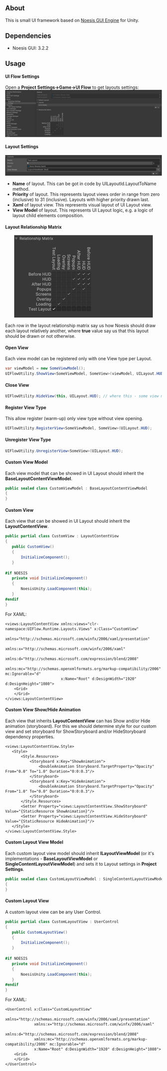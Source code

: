 ## About
This is small UI framework based on [Noesis GUI Engine](https://www.noesisengine.com/) for Unity.

## Dependencies
- Noesis GUI: 3.2.2

## Usage
#### UI Flow Settings
Open a **Project Settings->Game->UI Flow** to get layouts settings:
<img src="docs/images/ui-flow-settings.png" title="UI Flow Settings in Project Settings">

#### Layout Settings
<img src="docs/images/layout-settings.png" title="UI Layout settings">

- **Name** of layout. This can be got in code by UILayoutId.LayoutToName method.
- **Priority** of layout. This represents layout views order in range from zero (inclusive) to 31 (inclusive). Layouts with higher priority drawn last.
- **Xaml** of layout view. This represents visual layout of UI Layout view.
- **View Model** of layout. This represents UI Layout logic, e.g. a logic of layout child elements composition. 

#### Layout Relationship Matrix
<p align="center">
<img src="docs/images/relationship-matrix.png" title="UI Layout Relationship matrix">
</p>

Each row in the layout relationship matrix say us how Noesis should draw each layout relatively another, where **true** value say us that this layout should be drawn or not otherwise.

#### Open View
Each view model can be registered only with one View type per Layout.
```c#
var viewModel = new SomeViewModel();
UIFlowUtility.ShowView<SomeViewModel, SomeView>(viewModel, UILayout.HUD);
```

#### Close View
```c#
UIFlowUtility.HideView(this, UILayout.HUD); // where this - some view model
```

#### Register View Type
This allow register (warm-up) only view type without view opening.
```c#
UIFlowUtility.RegisterView<SomeViewModel, SomeView>(UILayout.HUD);
```

#### Unregister View Type
```c#
UIFlowUtility.UnregisterView<SomeView>(UILayout.HUD);
```

#### Custom View Model
Each view model that can be showed in UI Layout should inherit the **BaseLayoutContentViewModel**.
```c#
public sealed class CustomViewModel : BaseLayoutContentViewModel
{
}
```

#### Custom View
Each view that can be showed in UI Layout should inherit the **LayoutContentView**.
```c#
public partial class CustomView : LayoutContentView
{
   public CustomView()
   {
       InitializeComponent();
   }

#if NOESIS
   private void InitializeComponent()
   {
       NoesisUnity.LoadComponent(this);
   }
#endif
}
```

For XAML:
```xaml
<views:LayoutContentView xmlns:views="clr-namespace:UIFlow.Runtime.Layouts.Views" x:Class="CustomView"
                         xmlns="http://schemas.microsoft.com/winfx/2006/xaml/presentation"
                         xmlns:x="http://schemas.microsoft.com/winfx/2006/xaml"
                         xmlns:d="http://schemas.microsoft.com/expression/blend/2008"
                         xmlns:mc="http://schemas.openxmlformats.org/markup-compatibility/2006" mc:Ignorable="d"
                         x:Name="Root" d:DesignWidth="1920" d:DesignHeight="1080">
    <Grid>
    </Grid>
</views:LayoutContentView>
```

#### Custom View Show/Hide Animation
Each view that inherits **LayoutContentView** can has Show and/or Hide animation (storyboard). For this we should determine style for our custom view and set storyboard for ShowStoryboard and/or HideStoryboard dependency properties.
```xaml
<views:LayoutContentView.Style>
   <Style>
       <Style.Resources>
           <Storyboard x:Key="ShowAnimation">
               <DoubleAnimation Storyboard.TargetProperty="Opacity" From="0.0" To="1.0" Duration="0:0:0.3"/>
           </Storyboard>
           <Storyboard x:Key="HideAnimation">
               <DoubleAnimation Storyboard.TargetProperty="Opacity" From="1.0" To="0.0" Duration="0:0:0.3"/>
           </Storyboard>
       </Style.Resources>
       <Setter Property="views:LayoutContentView.ShowStoryboard" Value="{StaticResource ShowAnimation}"/>
       <Setter Property="views:LayoutContentView.HideStoryboard" Value="{StaticResource HideAnimation}"/>
   </Style>
</views:LayoutContentView.Style>
```

#### Custom Layout View Model
Each custom layout view model should inherit **ILayoutViewModel** (or it's implementations - **BaseLayoutViewModel** or **SingleContentLayoutViewModel**) and sets it to Layout settings in **Project Settings**.
```c#
public sealed class CustomLayoutViewModel : SingleContentLayoutViewModel
{
}
```

#### Custom Layout View
A custom layout view can be any User Control.
```c#
public partial class CustomLayoutView : UserControl
{
   public CustomLayoutView()
   {
       InitializeComponent();
   }

#if NOESIS
   private void InitializeComponent()
   {
       NoesisUnity.LoadComponent(this);
   }
#endif
}
```

For XAML:
```xaml
<UserControl x:Class="CustomLayoutView"
             xmlns="http://schemas.microsoft.com/winfx/2006/xaml/presentation"
             xmlns:x="http://schemas.microsoft.com/winfx/2006/xaml"
             xmlns:d="http://schemas.microsoft.com/expression/blend/2008"
             xmlns:mc="http://schemas.openxmlformats.org/markup-compatibility/2006" mc:Ignorable="d"
             x:Name="Root" d:DesignWidth="1920" d:DesignHeight="1080">
    <Grid>
    </Grid>
</UserControl>
```
